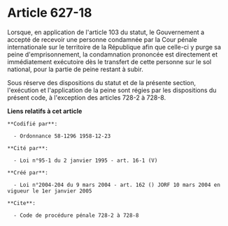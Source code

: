 # Article 627-18

Lorsque, en application de l'article 103 du statut, le Gouvernement a accepté de recevoir une personne condamnée par la Cour
pénale internationale sur le territoire de la République afin que celle-ci y purge sa peine d'emprisonnement, la condamnation
prononcée est directement et immédiatement exécutoire dès le transfert de cette personne sur le sol national, pour la partie
de peine restant à subir.

Sous réserve des dispositions du statut et de la présente section, l'exécution et l'application de la peine sont régies par
les dispositions du présent code, à l'exception des articles 728-2 à 728-8.

**Liens relatifs à cet article**

	**Codifié par**:

	  - Ordonnance 58-1296 1958-12-23

	**Cité par**:

	  - Loi n°95-1 du 2 janvier 1995 - art. 16-1 (V)

	**Créé par**:

	  - Loi n°2004-204 du 9 mars 2004 - art. 162 () JORF 10 mars 2004 en vigueur le 1er janvier 2005

	**Cite**:

	  - Code de procédure pénale 728-2 à 728-8
